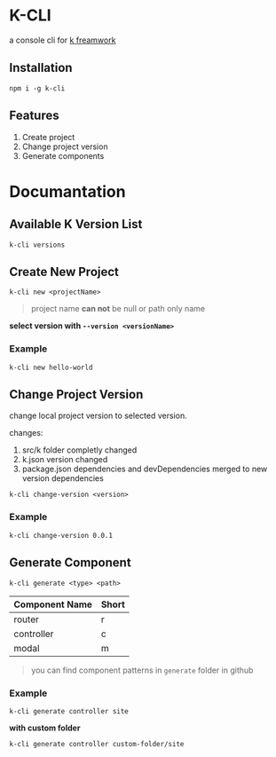 # K-CLI

a console cli for [k freamwork](https://github.com/Fyrok1/k)

## Installation

```
npm i -g k-cli
```

## Features

1. Create project
1. Change project version
1. Generate components

# Documantation

## Available K Version List
```
k-cli versions
```

## Create New Project

```
k-cli new <projectName>
```
> project name **can not** be null or path only name

**select version with `--version <versionName>`**

### Example

```
k-cli new hello-world
```

## Change Project Version

change local project version to selected version.

changes:
1. src/k folder completly changed 
1. k.json version changed
1. package.json dependencies and devDependencies merged to new version dependencies

```
k-cli change-version <version>
```

### Example

```
k-cli change-version 0.0.1
```

## Generate Component

```
k-cli generate <type> <path>
```
| Component Name | Short |
| - | - |
| router | r |
| controller | c |
| modal | m |

> you can find component patterns in `generate` folder in github

### Example

```
k-cli generate controller site
```

**with custom folder**

```
k-cli generate controller custom-folder/site
```